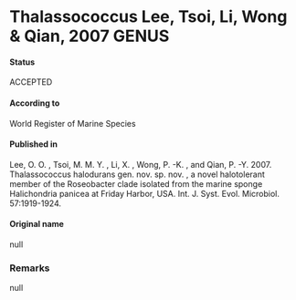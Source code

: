 Thalassococcus Lee, Tsoi, Li, Wong & Qian, 2007 GENUS
=======

#### Status
ACCEPTED

#### According to
World Register of Marine Species

#### Published in
Lee, O. O. , Tsoi, M. M. Y. , Li, X. , Wong, P. -K. , and Qian, P. -Y. 2007. Thalassococcus halodurans gen. nov. sp. nov. , a novel halotolerant member of the Roseobacter clade isolated from the marine sponge Halichondria panicea at Friday Harbor, USA. Int. J. Syst. Evol. Microbiol. 57:1919-1924.

#### Original name
null

### Remarks
null